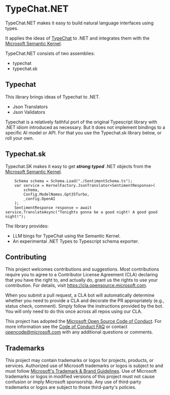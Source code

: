 # TypeChat.NET

TypeChat.NET makes it easy to build natural language interfaces using types.

It applies the ideas of [TypeChat](https://github.com/microsoft/TypeChat) to .NET and integrates them with the [Microsoft Semantic Kernel](https://github.com/microsoft/semantic-kernel). 

TypeChat.NET consists of two assemblies:
- typechat
- typechat.sk

## Typechat ##
This library brings ideas of Typechat to .NET.
- Json Translators
- Json Validators

Typechat is a relatively faithful port of the original Typescript library with .NET idiom introduced as necessary. But it does not implement bindings to a specific AI model or API. For that you use the Typechat.sk library below, or roll your own.

## Typechat.sk ##
Typechat.SK makes it easy to get ***strong typed*** .NET objects from the [Microsoft Semantic Kernel](https://github.com/microsoft/semantic-kernel).

        Schema schema = Schema.Load("./SentimentSchema.ts");
        var service = KernelFactory.JsonTranslator<SentimentResponse>(
            schema,
            Config.ModelNames.Gpt35Turbo,
            _config.OpenAI
        );
        SentimentResponse response = await service.TranslateAsync("Tonights gonna be a good night! A good good night!");

The library provides:
- LLM bings for TypeChat using the Semantic Kernel.
- An experimental .NET Types to Typescript schema exporter. 

## Contributing

This project welcomes contributions and suggestions.  Most contributions require you to agree to a
Contributor License Agreement (CLA) declaring that you have the right to, and actually do, grant us
the rights to use your contribution. For details, visit https://cla.opensource.microsoft.com.

When you submit a pull request, a CLA bot will automatically determine whether you need to provide
a CLA and decorate the PR appropriately (e.g., status check, comment). Simply follow the instructions
provided by the bot. You will only need to do this once across all repos using our CLA.

This project has adopted the [Microsoft Open Source Code of Conduct](https://opensource.microsoft.com/codeofconduct/).
For more information see the [Code of Conduct FAQ](https://opensource.microsoft.com/codeofconduct/faq/) or
contact [opencode@microsoft.com](mailto:opencode@microsoft.com) with any additional questions or comments.

## Trademarks

This project may contain trademarks or logos for projects, products, or services. Authorized use of Microsoft 
trademarks or logos is subject to and must follow 
[Microsoft's Trademark & Brand Guidelines](https://www.microsoft.com/en-us/legal/intellectualproperty/trademarks/usage/general).
Use of Microsoft trademarks or logos in modified versions of this project must not cause confusion or imply Microsoft sponsorship.
Any use of third-party trademarks or logos are subject to those third-party's policies.
